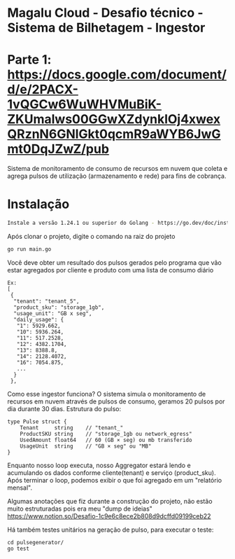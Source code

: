
# Magalu Cloud - Desafio técnico - Sistema de Bilhetagem - Ingestor
# Parte 1: https://docs.google.com/document/d/e/2PACX-1vQGCw6WuWHVMuBiK-ZKUmalws00GGwXZdynklOj4xwexQRznN6GNlGkt0qcmR9aWYB6JwGmt0DqJZwZ/pub <br>
Sistema de monitoramento de consumo de recursos em nuvem que coleta e agrega pulsos de utilização (armazenamento e rede) para fins de cobrança.

# Instalação
```bash
Instale a versão 1.24.1 ou superior do Golang - https://go.dev/doc/install
```

Após clonar o projeto, digite o comando na raiz do projeto
```bash
go run main.go
```

Você deve obter um resultado dos pulsos gerados pelo programa que vão estar agregados por cliente e produto com uma lista de consumo diário
```
Ex: 
[
 {
  "tenant": "tenant_5",
  "product_sku": "storage_1gb",
  "usage_unit": "GB x seg",
  "daily_usage": {
   "1": 5929.662,
   "10": 5936.264,
   "11": 517.2528,
   "12": 4382.1704,
   "13": 8388.8,
   "14": 2128.4072,
   "16": 7054.875,
   ...
  }
 },
```
Como esse ingestor funciona?
O sistema simula o monitoramento de recursos em nuvem através de pulsos de consumo, geramos 20 pulsos por dia durante 30 dias. Estrutura do pulso:
```
type Pulse struct {
    Tenant     string    // "tenant_"
    ProductSKU string    // "storage_1gb ou network_egress"
    UsedAmount float64   // 60 (GB × seg) ou mb transferido
    UsageUnit  string    // "GB × seg" ou "MB"
}
```
Enquanto nosso loop executa, nosso Aggregator estará lendo e acumulando os dados conforme cliente(tenant) e serviço (product_sku).<br>
Após terminar o loop, podemos exibir o que foi agregado em um "relatório mensal".


Algumas anotações que fiz durante a construção do projeto, não estão muito estruturadas pois era meu "dump de ideias" <br> 
https://www.notion.so/Desafio-1c9e6c8ece2b808d9dcffd09199ceb22

Há também testes unitários na geração de pulso, para executar o teste: 
```
cd pulsegenerator/
go test
```
